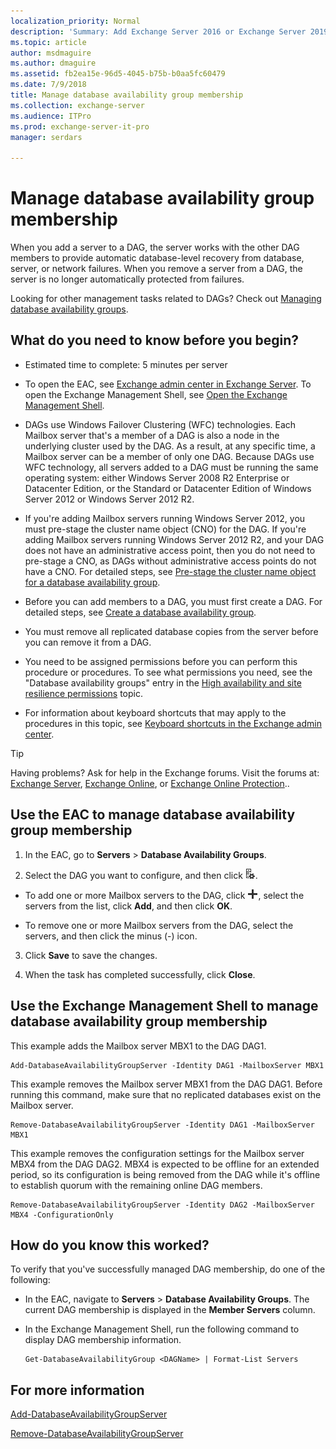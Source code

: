 ```yaml
---
localization_priority: Normal
description: 'Summary: Add Exchange Server 2016 or Exchange Server 2019 to, or remove them from, a database availability group (DAG).'
ms.topic: article
author: msdmaguire
ms.author: dmaguire
ms.assetid: fb2ea15e-96d5-4045-b75b-b0aa5fc60479
ms.date: 7/9/2018
title: Manage database availability group membership
ms.collection: exchange-server
ms.audience: ITPro
ms.prod: exchange-server-it-pro
manager: serdars

---
```


# Manage database availability group membership

When you add a server to a DAG, the server works with the other DAG members to provide automatic database-level recovery from database, server, or network failures. When you remove a server from a DAG, the server is no longer automatically protected from failures.
  
Looking for other management tasks related to DAGs? Check out [Managing database availability groups](http://technet.microsoft.com/library/4abde67b-4995-4a57-894f-ba76aa72341c.aspx).
  
## What do you need to know before you begin?

- Estimated time to complete: 5 minutes per server
    
- To open the EAC, see [Exchange admin center in Exchange Server](../../architecture/client-access/exchange-admin-center.md). To open the Exchange Management Shell, see [Open the Exchange Management Shell](http://technet.microsoft.com/library/63976059-25f8-4b4f-b597-633e78b803c0.aspx).
    
- DAGs use Windows Failover Clustering (WFC) technologies. Each Mailbox server that's a member of a DAG is also a node in the underlying cluster used by the DAG. As a result, at any specific time, a Mailbox server can be a member of only one DAG. Because DAGs use WFC technology, all servers added to a DAG must be running the same operating system: either Windows Server 2008 R2 Enterprise or Datacenter Edition, or the Standard or Datacenter Edition of Windows Server 2012 or Windows Server 2012 R2.
    
- If you're adding Mailbox servers running Windows Server 2012, you must pre-stage the cluster name object (CNO) for the DAG. If you're adding Mailbox servers running Windows Server 2012 R2, and your DAG does not have an administrative access point, then you do not need to pre-stage a CNO, as DAGs without administrative access points do not have a CNO. For detailed steps, see [Pre-stage the cluster name object for a database availability group](pre-stage-dag-cnos.md).
    
- Before you can add members to a DAG, you must first create a DAG. For detailed steps, see [Create a database availability group](create-dags.md).
    
- You must remove all replicated database copies from the server before you can remove it from a DAG.
    
- You need to be assigned permissions before you can perform this procedure or procedures. To see what permissions you need, see the "Database availability groups" entry in the [High availability and site resilience permissions](../../permissions/feature-permissions/ha-permissions.md) topic.
    
- For information about keyboard shortcuts that may apply to the procedures in this topic, see [Keyboard shortcuts in the Exchange admin center](../../about-documentation/exchange-admin-center-keyboard-shortcuts.md).
    
> [!TIP]
> Having problems? Ask for help in the Exchange forums. Visit the forums at: [Exchange Server](https://go.microsoft.com/fwlink/p/?linkId=60612), [Exchange Online](https://go.microsoft.com/fwlink/p/?linkId=267542), or [Exchange Online Protection](https://go.microsoft.com/fwlink/p/?linkId=285351)..
  
## Use the EAC to manage database availability group membership
<a name="UseEMC"> </a>

1. In the EAC, go to **Servers** \> **Database Availability Groups**.
    
2. Select the DAG you want to configure, and then click ![Manage DAG members](../../media/ITPro_EAC_ManageDagMembersIcon.png).
    
  - To add one or more Mailbox servers to the DAG, click ![Add icon](../../media/ITPro_EAC_AddIcon.png), select the servers from the list, click **Add**, and then click **OK**.
    
  - To remove one or more Mailbox servers from the DAG, select the servers, and then click the minus (-) icon.
    
3. Click **Save** to save the changes.
    
4. When the task has completed successfully, click **Close**.
    
## Use the Exchange Management Shell to manage database availability group membership
<a name="UseShell"> </a>

This example adds the Mailbox server MBX1 to the DAG DAG1.
  
```
Add-DatabaseAvailabilityGroupServer -Identity DAG1 -MailboxServer MBX1
```

This example removes the Mailbox server MBX1 from the DAG DAG1. Before running this command, make sure that no replicated databases exist on the Mailbox server.
  
```
Remove-DatabaseAvailabilityGroupServer -Identity DAG1 -MailboxServer MBX1
```

This example removes the configuration settings for the Mailbox server MBX4 from the DAG DAG2. MBX4 is expected to be offline for an extended period, so its configuration is being removed from the DAG while it's offline to establish quorum with the remaining online DAG members.
  
```
Remove-DatabaseAvailabilityGroupServer -Identity DAG2 -MailboxServer MBX4 -ConfigurationOnly
```

## How do you know this worked?
<a name="UseShell"> </a>

To verify that you've successfully managed DAG membership, do one of the following:
  
- In the EAC, navigate to **Servers** \> **Database Availability Groups**. The current DAG membership is displayed in the **Member Servers** column.
    
- In the Exchange Management Shell, run the following command to display DAG membership information.
    
  ```
  Get-DatabaseAvailabilityGroup <DAGName> | Format-List Servers
  ```

## For more information
<a name="UseShell"> </a>

[Add-DatabaseAvailabilityGroupServer](http://technet.microsoft.com/library/6bd0a3fe-dec6-47c2-b9a3-8dffb60e4aad.aspx)
  
[Remove-DatabaseAvailabilityGroupServer](http://technet.microsoft.com/library/49290be7-9d3d-4bc3-80ea-f1992fdd1d12.aspx)
  


